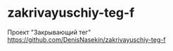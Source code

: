 # zakrivayuschiy-teg-f
Проект "Закрывающий тег"
https://github.com/DenisNasekin/zakrivayuschiy-teg-f
